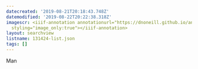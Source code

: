```yaml
---
datecreated: '2019-08-21T20:18:43.748Z'
datemodified: '2019-08-22T20:22:38.318Z'
imagescr: <iiif-annotation annotationurl="https://dnoneill.github.io/annotate/annotations/njki81fejjxdlzgejdsy.json"
  styling="image_only:true"></iiif-annotation>
layout: searchview
listname: 131424-list.json
tags: []
---
```

Man